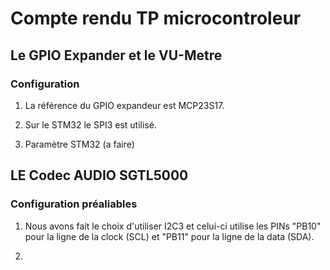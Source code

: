 # Compte rendu TP microcontroleur

## Le GPIO Expander et le VU-Metre
### Configuration

1) La référence du GPIO expandeur est MCP23S17.

2) Sur le STM32 le SPI3 est utilisé.

3) Paramètre STM32 (a faire)

## LE Codec AUDIO SGTL5000
### Configuration préaliables

1) Nous avons fait le choix d'utiliser I2C3 et celui-ci utilise les PINs "PB10" pour la ligne de la clock (SCL) et "PB11" pour la ligne de la data (SDA).

2)  

 
